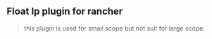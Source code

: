 ## Float Ip plugin for rancher

> this plugin is used for small scope but not suit for large scope.


